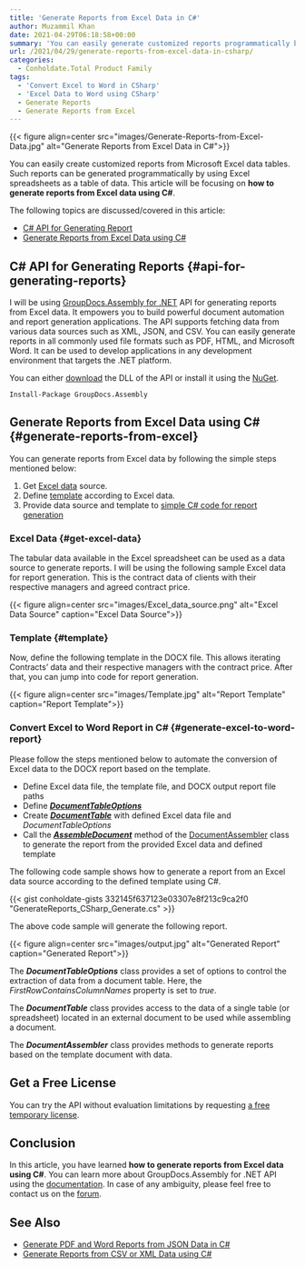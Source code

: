```yaml
---
title: 'Generate Reports from Excel Data in C#'
author: Muzammil Khan
date: 2021-04-29T06:18:58+00:00
summary: 'You can easily generate customized reports programmatically by using Excel spreadsheets as a table of data. This article will be focusing on **how to generate reports from Excel data using C#**. '
url: /2021/04/29/generate-reports-from-excel-data-in-csharp/
categories:
  - Conholdate.Total Product Family
tags:
  - 'Convert Excel to Word in CSharp'
  - 'Excel Data to Word using CSharp'
  - Generate Reports
  - Generate Reports from Excel
---
```


{{< figure align=center src="images/Generate-Reports-from-Excel-Data.jpg" alt="Generate Reports from Excel Data in C#">}}
 
You can easily create customized reports from Microsoft Excel data tables. Such reports can be generated programmatically by using Excel spreadsheets as a table of data. This article will be focusing on **how to generate reports from Excel data using C#**.

The following topics are discussed/covered in this article:

  * [C# API for Generating Report][2]
  * [Generate Reports from Excel Data using C#][3]

## C# API for Generating Reports {#api-for-generating-reports}

I will be using [GroupDocs.Assembly for .NET][4] API for generating reports from Excel data. It empowers you to build powerful document automation and report generation applications. The API supports fetching data from various data sources such as XML, JSON, and CSV. You can easily generate reports in all commonly used file formats such as PDF, HTML, and Microsoft Word. It can be used to develop applications in any development environment that targets the .NET platform.

You can either [download][5] the DLL of the API or install it using the [NuGet][6].

```
Install-Package GroupDocs.Assembly
```

## Generate Reports from Excel Data using C# {#generate-reports-from-excel}

You can generate reports from Excel data by following the simple steps mentioned below:

  1. Get [Excel data](#get-excel-data) source.
  2. Define [template](#template) according to Excel data.
  3. Provide data source and template to [simple C# code for report generation](#generate-excel-to-word-report)

### Excel Data {#get-excel-data}

The tabular data available in the Excel spreadsheet can be used as a data source to generate reports. I will be using the following sample Excel data for report generation. This is the contract data of clients with their respective managers and agreed contract price.

{{< figure align=center src="images/Excel_data_source.png" alt="Excel Data Source" caption="Excel Data Source">}}
 
### Template {#template}

Now, define the following template in the DOCX file. This allows iterating Contracts’ data and their respective managers with the contract price. After that, you can jump into code for report generation.

{{< figure align=center src="images/Template.jpg" alt="Report Template" caption="Report Template">}}
 
### Convert Excel to Word Report in C# {#generate-excel-to-word-report}

Please follow the steps mentioned below to automate the conversion of Excel data to the DOCX report based on the template.

  * Define Excel data file, the template file, and DOCX output report file paths
  * Define _**[DocumentTableOptions][9]**_
  * Create _**[DocumentTable][10]**_ with defined Excel data file and _DocumentTableOptions_
  * Call the _**[AssembleDocument][11]**_ method of the [DocumentAssembler][12] class to generate the report from the provided Excel data and defined template

The following code sample shows how to generate a report from an Excel data source according to the defined template using C#.

{{< gist conholdate-gists 332145f637123e03307e8f213c9ca2f0 "GenerateReports_CSharp_Generate.cs" >}}

The above code sample will generate the following report.

{{< figure align=center src="images/output.jpg" alt="Generated Report" caption="Generated Report">}}
 
The _**DocumentTableOptions**_ class provides a set of options to control the extraction of data from a document table. Here, the _FirstRowContainsColumnNames_ property is set to _true_.

The _**DocumentTable**_ class provides access to the data of a single table (or spreadsheet) located in an external document to be used while assembling a document.

The **_DocumentAssembler_** class provides methods to generate reports based on the template document with data.

## Get a Free License

You can try the API without evaluation limitations by requesting [a free temporary license][14].

## Conclusion

In this article, you have learned **how to generate reports from Excel data using C#**. You can learn more about GroupDocs.Assembly for .NET API using the [documentation][15]. In case of any ambiguity, please feel free to contact us on the [forum][16].

## See Also

  * [Generate PDF and Word Reports from JSON Data in C#][17]
  * [Generate Reports from CSV or XML Data using C#][18]

 [1]: https://blog.conholdate.com/wp-content/uploads/sites/27/2021/04/Generate-Reports-from-Excel-Data.jpg
 [2]: #api-for-generating-reports
 [3]: #generate-reports-from-excel
 [4]: https://products.groupdocs.com/assembly/net
 [5]: https://downloads.groupdocs.com/assembly/net
 [6]: https://www.nuget.org/packages/GroupDocs.Assembly
 [7]: https://blog.conholdate.com/wp-content/uploads/sites/27/2021/04/Excel_data_source.png
 [8]: https://blog.conholdate.com/wp-content/uploads/sites/27/2021/04/Template.jpg
 [9]: https://apireference.groupdocs.com/assembly/net/groupdocs.assembly.data/documenttableoptions
 [10]: https://apireference.groupdocs.com/assembly/net/groupdocs.assembly.data/documenttable
 [11]: https://apireference.groupdocs.com/assembly/net/groupdocs.assembly.documentassembler/assembledocument/methods/2
 [12]: https://apireference.groupdocs.com/assembly/net/groupdocs.assembly/documentassembler
 [13]: https://blog.conholdate.com/wp-content/uploads/sites/27/2021/04/output.jpg
 [14]: https://purchase.groupdocs.com/temporary-license
 [15]: https://docs.groupdocs.com/assembly/net/
 [16]: https://forum.groupdocs.com/c/assembly/
 [17]: https://blog.groupdocs.com/2021/03/20/generate-reports-from-json-data-in-csharp/
 [18]: https://blog.groupdocs.com/2019/10/21/generate-reports-from-csv-xml-in-csharp/







